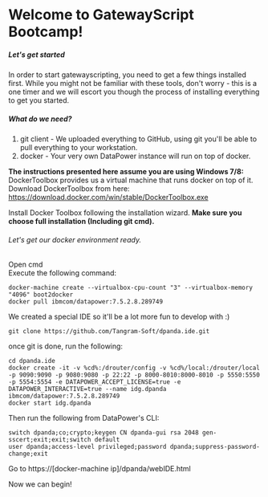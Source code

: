 # Welcome to GatewayScript Bootcamp!

##### Let's get started
In order to start gatewayscripting, you need to get a few things installed first.
While you might not be familiar with these tools, don't worry - this is a one timer and we will escort you though the process of installing everything to get you started.

##### What do we need?
1) git client - We uploaded everything to GitHub, using git you'll be able to pull everything to your workstation.
2) docker - Your very own DataPower instance will run on top of docker.

__The instructions presented here assume you are using Windows 7/8:__
DockerToolbox provides us a virtual machine that runs docker on top of it.
Download DockerToolbox from here: https://download.docker.com/win/stable/DockerToolbox.exe

Install Docker Toolbox following the installation wizard.
__Make sure you choose full installation (Including git cmd).__

###### Let's get our docker environment ready.
Open cmd  
Execute the following command:  
```
docker-machine create --virtualbox-cpu-count "3" --virtualbox-memory "4096" boot2docker
docker pull ibmcom/datapower:7.5.2.8.289749
```

We created a special IDE so it'll be a lot more fun to develop with :)
```
git clone https://github.com/Tangram-Soft/dpanda.ide.git
```

once git is done, run the following:
```
cd dpanda.ide
docker create -it -v %cd%:/drouter/config -v %cd%/local:/drouter/local -p 9090:9090 -p 9080:9080 -p 22:22 -p 8000-8010:8000-8010 -p 5550:5550 -p 5554:5554 -e DATAPOWER_ACCEPT_LICENSE=true -e DATAPOWER_INTERACTIVE=true --name idg.dpanda ibmcom/datapower:7.5.2.8.289749
docker start idg.dpanda
```

Then run the following from DataPower's CLI:
```
switch dpanda;co;crypto;keygen CN dpanda-gui rsa 2048 gen-sscert;exit;exit;switch default
user dpanda;access-level privileged;password dpanda;suppress-password-change;exit
```

Go to https://[docker-machine ip]/dpanda/webIDE.html

Now we can begin!
